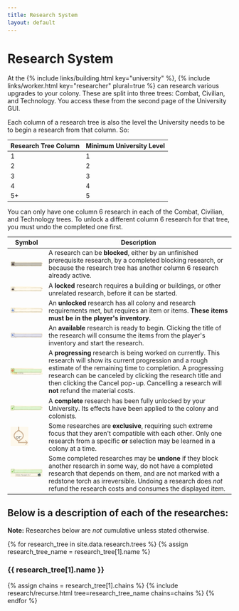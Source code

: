 ```yaml
---
title: Research System
layout: default
---
```


# Research System

At the {% include links/building.html key="university" %}, {% include links/worker.html key="researcher" plural=true %} can research various upgrades to your colony. These are split into three trees: Combat, Civilian, and Technology. You access these from the second page of the University GUI.

Each column of a research tree is also the level the University needs to be to begin a research from that column. So:

| Research Tree Column | Minimum University Level |
| -------------------- | ------------------------ |
| 1                    | 1                        |
| 2                    | 2                        |
| 3                    | 3                        |
| 4                    | 4                        |
| 5+                   | 5                        |

You can only have one column 6 research in each of the Combat, Civilian, and Technology trees. To unlock a different column 6 research for that tree, you must undo the completed one first.

| Symbol                                                                                          | Description                                                                                                                                                                                                                                                                                                                                 |
| ----------------------------------------------------------------------------------------------- | ------------------------------------------------------------------------------------------------------------------------------------------------------------------------------------------------------------------------------------------------------------------------------------------------------------------------------------------- |
| <img src="../../assets/images/gui/university/research_blocked.png" alt="Blocked Research">      | A research can be **blocked**, either by an unfinished prerequisite research, by a completed blocking research, or because the research tree has another column 6 research already active.                                                                                                                                                  |
| <img src="../../assets/images/gui/university/research_locked.png" alt="Locked Research">        | A **locked** research requires a building or buildings, or other unrelated research, before it can be started.                                                                                                                                                                                                                              |
| <img src="../../assets/images/gui/university/research_unlocked.png" alt="Unlocked Research">    | An **unlocked** research has all colony and research requirements met, but requires an item or items. **These items must be in the player's inventory.**                                                                                                                                                                                    |
| <img src="../../assets/images/gui/university/research_ready.png" alt="Available Research">      | An **available** research is ready to begin. Clicking the title of the research will consume the items from the player's inventory and start the research.                                                                                                                                                                                  |
| <img src="../../assets/images/gui/university/research_progress.png" alt="Progressing Research"> | A **progressing** research is being worked on currently. This research will show its current progression and a rough estimate of the remaining time to completion. A progressing research can be canceled by clicking the research title and then clicking the Cancel pop-up. Cancelling a research will **not** refund the material costs. |
| <img src="../../assets/images/gui/university/research_complete.png" alt="Complete Research">    | A **complete** research has been fully unlocked by your University. Its effects have been applied to the colony and colonists.                                                                                                                                                                                                              |
| <img src="../../assets/images/gui/university/research_or.png" alt="Exclusive Research">         | Some researches are **exclusive**, requiring such extreme focus that they aren't compatible with each other. Only one research from a specific **or** selection may be learned in a colony at a time.                                                                                                                                       |
| <img src="../../assets/images/gui/university/research_undo.png" alt="Undo Research">            | Some completed researches may be **undone** if they block another research in some way, do not have a completed research that depends on them, and are not marked with a redstone torch as irreversible. Undoing a research does *not* refund the research costs and consumes the displayed item.                                           |

## Below is a description of each of the researches:

**Note:** Researches below are *not* cumulative unless stated otherwise.

{% for research_tree in site.data.research.trees %}
{% assign research_tree_name = research_tree[1].name %}
### {{ research_tree[1].name }}

{% assign chains = research_tree[1].chains %}
{% include research/recurse.html tree=research_tree_name chains=chains %}
{% endfor %}
